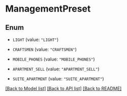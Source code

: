 # ManagementPreset

## Enum


* `LIGHT` (value: `"LIGHT"`)

* `CRAFTSMEN` (value: `"CRAFTSMEN"`)

* `MOBILE_PHONES` (value: `"MOBILE_PHONES"`)

* `APARTMENT_SELL` (value: `"APARTMENT_SELL"`)

* `SUITE_APARTMENT` (value: `"SUITE_APARTMENT"`)


[[Back to Model list]](../README.md#documentation-for-models) [[Back to API list]](../README.md#documentation-for-api-endpoints) [[Back to README]](../README.md)


